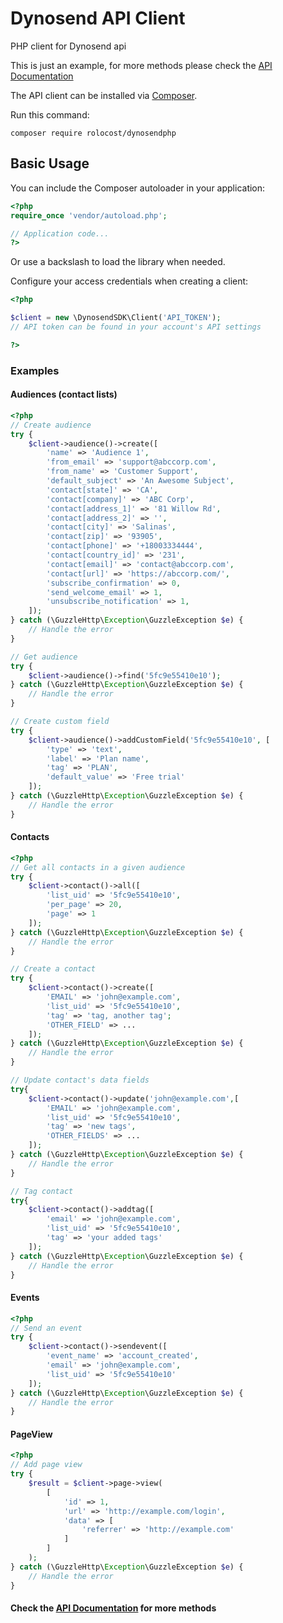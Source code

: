 # Dynosend API Client

PHP client for Dynosend api

This is just an example, for more methods please check the [API Documentation](https://developers.dynosend.com/)



The API client can be installed via [Composer](https://github.com/composer/composer).

Run this command:

```
composer require rolocost/dynosendphp
```

## Basic Usage

You can include the Composer autoloader in your application:

```php
<?php
require_once 'vendor/autoload.php';

// Application code...
?>
```
Or use a backslash to load the library when needed.

Configure your access credentials when creating a client:

```php
<?php

$client = new \DynosendSDK\Client('API_TOKEN');
// API token can be found in your account's API settings

?>
```


### Examples

#### Audiences (contact lists)

```php
<?php
// Create audience
try {
    $client->audience()->create([
        'name' => 'Audience 1',
        'from_email' => 'support@abccorp.com',
        'from_name' => 'Customer Support',
        'default_subject' => 'An Awesome Subject',
        'contact[state]' => 'CA',
        'contact[company]' => 'ABC Corp',
        'contact[address_1]' => '81 Willow Rd',
        'contact[address_2]' => '',
        'contact[city]' => 'Salinas',
        'contact[zip]' => '93905',
        'contact[phone]' => '+18003334444',
        'contact[country_id]' => '231',
        'contact[email]' => 'contact@abccorp.com',
        'contact[url]' => 'https://abccorp.com/',
        'subscribe_confirmation' => 0,
        'send_welcome_email' => 1,
        'unsubscribe_notification' => 1,
    ]); 
} catch (\GuzzleHttp\Exception\GuzzleException $e) {
    // Handle the error
}

// Get audience
try {
    $client->audience()->find('5fc9e55410e10'); 
} catch (\GuzzleHttp\Exception\GuzzleException $e) {
    // Handle the error
}

// Create custom field
try {
    $client->audience()->addCustomField('5fc9e55410e10', [
        'type' => 'text',
        'label' => 'Plan name',
        'tag' => 'PLAN',
        'default_value' => 'Free trial'
    ]);
} catch (\GuzzleHttp\Exception\GuzzleException $e) {
    // Handle the error   
}

```

#### Contacts

```php
<?php
// Get all contacts in a given audience
try {
    $client->contact()->all([
        'list_uid' => '5fc9e55410e10',
        'per_page' => 20,
        'page' => 1
    ]); 
} catch (\GuzzleHttp\Exception\GuzzleException $e) {
    // Handle the error
}

// Create a contact
try {
    $client->contact()->create([
        'EMAIL' => 'john@example.com',
        'list_uid' => '5fc9e55410e10',
        'tag' => 'tag, another tag';
        'OTHER_FIELD' => ...
    ]); 
} catch (\GuzzleHttp\Exception\GuzzleException $e) {
    // Handle the error
}

// Update contact's data fields
try{
    $client->contact()->update('john@example.com',[
        'EMAIL' => 'john@example.com',
        'list_uid' => '5fc9e55410e10',
        'tag' => 'new tags',
        'OTHER_FIELDS' => ...
    ]); 
} catch (\GuzzleHttp\Exception\GuzzleException $e) {
    // Handle the error
}

// Tag contact
try{
    $client->contact()->addtag([
        'email' => 'john@example.com',
        'list_uid' => '5fc9e55410e10',
        'tag' => 'your added tags'
    ]); 
} catch (\GuzzleHttp\Exception\GuzzleException $e) {
    // Handle the error
}
```

#### Events
```php
<?php
// Send an event
try {
    $client->contact()->sendevent([
        'event_name' => 'account_created',
        'email' => 'john@example.com',
        'list_uid' => '5fc9e55410e10'
    ]); 
} catch (\GuzzleHttp\Exception\GuzzleException $e) {
    // Handle the error
}
```



#### PageView

```php
<?php
// Add page view
try {
    $result = $client->page->view(
        [
            'id' => 1,
            'url' => 'http://example.com/login',
            'data' => [
                'referrer' => 'http://example.com'
            ]
        ]
    );
} catch (\GuzzleHttp\Exception\GuzzleException $e) {
    // Handle the error
}
```

#### Check the [API Documentation](https://developers.dynosend.com/) for more methods

